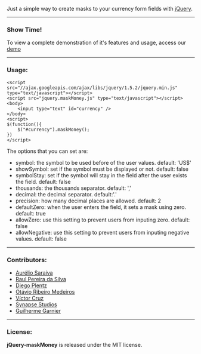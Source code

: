 Just a simple way to create masks to your currency form fields with [jQuery](http://jquery.com/).

***
### Show Time!

To view a complete demonstration of it's features and usage, access our [demo](https://github.com/plentz/jquery-maskmoney/raw/master/examples.html)

***
### Usage:

	<script src="//ajax.googleapis.com/ajax/libs/jquery/1.5.2/jquery.min.js" type="text/javascript"></script>
	<script src="jquery.maskMoney.js" type="text/javascript"></script>
	<body>
		<input type="text" id="currency" />
	</body>
	<script>
	$(function(){
		$("#currency").maskMoney();
	})
	</script>

The options that you can set are:

 * symbol: the symbol to be used before of the user values. default: 'US$'
 * showSymbol: set if the symbol must be displayed or not. default: false
 * symbolStay: set if the symbol will stay in the field after the user exists the field. default: false
 * thousands: the thousands separator. default: ','
 * decimal: the decimal separator. default:'.'
 * precision: how many decimal places are allowed. default: 2
 * defaultZero: when the user enters the field, it sets a mask using zero. default: true
 * allowZero: use this setting to prevent users from inputing zero. default: false
 * allowNegative: use this setting to prevent users from inputing negative values. default: false

***
### Contributors:
 * [Aurélio Saraiva](mailto:aureliosaraiva@gmail.com)
 * [Raul Pereira da Silva](http://raulpereira.com)
 * [Diego Plentz](http://plentz.org)
 * [Otávio Ribeiro Medeiros](http://github.com/otaviomedeiros)
 * [Víctor Cruz](http://github.com/xtream)
 * [Synapse Studios](http://github.com/synapsestudios)
 * [Guilherme Garnier](http://blog.guilhermegarnier.com/)

***
### License:
__jQuery-maskMoney__ is released under the MIT license.